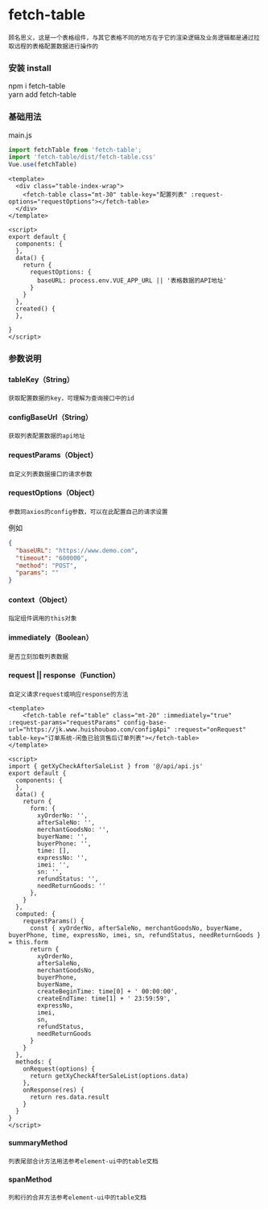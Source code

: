 # fetch-table
`顾名思义，这是一个表格组件，与其它表格不同的地方在于它的渲染逻辑及业务逻辑都是通过拉取远程的表格配置数据进行操作的`

### 安装 install

npm i fetch-table </br>
yarn add fetch-table

### 基础用法

main.js
```javascript
import fetchTable from 'fetch-table';
import 'fetch-table/dist/fetch-table.css'
Vue.use(fetchTable)
```

```vue
<template>
  <div class="table-index-wrap">
    <fetch-table class="mt-30" table-key="配置列表" :request-options="requestOptions"></fetch-table>
  </div>
</template>

<script>
export default {
  components: {
  },
  data() {
    return {
      requestOptions: {
        baseURL: process.env.VUE_APP_URL || '表格数据的API地址'
      }
    }
  },
  created() {
  },
  
}
</script>
```

### 参数说明

#### tableKey（String）
`获取配置数据的key，可理解为查询接口中的id`

#### configBaseUrl（String）
`获取列表配置数据的api地址`

#### requestParams（Object）
`自定义列表数据接口的请求参数`

#### requestOptions（Object）
`参数同axios的config参数，可以在此配置自己的请求设置`<br>

例如

```json
{
  "baseURL": "https://www.demo.com",
  "timeout": "600000",
  "method": "POST",
  "params": ""
}
```

#### context（Object）
`指定组件调用的this对象`

#### immediately（Boolean）
`是否立刻加载列表数据`

#### request || response（Function）
`自定义请求request或响应response的方法`
```vue
<template>
    <fetch-table ref="table" class="mt-20" :immediately="true" :request-params="requestParams" config-base-url="https://jk.www.huishoubao.com/configApi" :request="onRequest" table-key="订单系统-闲鱼已验货售后订单列表"></fetch-table>
</template>

<script>
import { getXyCheckAfterSaleList } from '@/api/api.js'
export default {
  components: {
  },
  data() {
    return {
      form: {
        xyOrderNo: '',
        afterSaleNo: '',
        merchantGoodsNo: '',
        buyerName: '',
        buyerPhone: '',
        time: [],
        expressNo: '',
        imei: '',
        sn: '',
        refundStatus: '',
        needReturnGoods: ''
      },
    }
  },
  computed: {
    requestParams() {
      const { xyOrderNo, afterSaleNo, merchantGoodsNo, buyerName, buyerPhone, time, expressNo, imei, sn, refundStatus, needReturnGoods } = this.form
      return {
        xyOrderNo,
        afterSaleNo,
        merchantGoodsNo,
        buyerPhone,
        buyerName,
        createBeginTime: time[0] + ' 00:00:00',
        createEndTime: time[1] + ' 23:59:59',
        expressNo,
        imei,
        sn,
        refundStatus,
        needReturnGoods
      }
    }
  },
  methods: {
    onRequest(options) {
      return getXyCheckAfterSaleList(options.data)
    },
    onResponse(res) {
      return res.data.result
    }
  }
}
</script>

```
#### summaryMethod
`列表尾部合计方法用法参考element-ui中的table文档`

#### spanMethod
`列和行的合并方法参考element-ui中的table文档`
